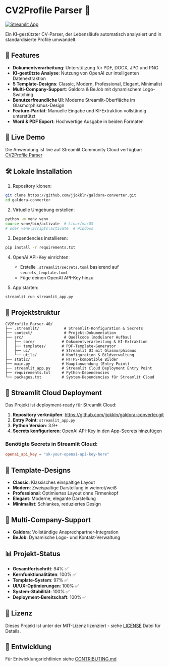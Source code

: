 # CV2Profile Parser 📄

[![Streamlit App](https://static.streamlit.io/badges/streamlit_badge_black_white.svg)](https://galdora-converter.streamlit.app)

Ein KI-gestützter CV-Parser, der Lebensläufe automatisch analysiert und in standardisierte Profile umwandelt.

## 🚀 Features

- **Dokumentverarbeitung**: Unterstützung für PDF, DOCX, JPG und PNG
- **KI-gestützte Analyse**: Nutzung von OpenAI zur intelligenten Datenextraktion
- **5 Template-Designs**: Classic, Modern, Professional, Elegant, Minimalist
- **Multi-Company-Support**: Galdora & BeJob mit dynamischem Logo-Switching
- **Benutzerfreundliche UI**: Moderne Streamlit-Oberfläche im Glasmorphismus-Design
- **Feature-Parität**: Manuelle Eingabe und KI-Extraktion vollständig unterstützt
- **Word & PDF Export**: Hochwertige Ausgabe in beiden Formaten

## 🎯 Live Demo

Die Anwendung ist live auf Streamlit Community Cloud verfügbar: [CV2Profile Parser](https://galdora-converter.streamlit.app)

## 🛠️ Lokale Installation

1. Repository klonen:
```bash
git clone https://github.com/jjokkln/galdora-converter.git
cd galdora-converter
```

2. Virtuelle Umgebung erstellen:
```bash
python -m venv venv
source venv/bin/activate  # Linux/macOS
# oder venv\Scripts\activate  # Windows
```

3. Dependencies installieren:
```bash
pip install -r requirements.txt
```

4. OpenAI API-Key einrichten:
   - Erstelle `.streamlit/secrets.toml` basierend auf `secrets_template.toml`
   - Füge deinen OpenAI API-Key hinzu

5. App starten:
```bash
streamlit run streamlit_app.py
```

## 📁 Projektstruktur

```
CV2Profile Parser-40/
├── .streamlit/           # Streamlit-Konfiguration & Secrets
├── context/              # Projekt-Dokumentation 
├── src/                  # Quellcode (modularer Aufbau)
│   ├── core/            # Dokumentverarbeitung & KI-Extraktion
│   ├── templates/       # PDF-Template-Generator
│   ├── ui/              # Streamlit UI mit Glasmorphismus
│   └── utils/           # Konfiguration & Bildverwaltung
├── static/              # HTTPS-kompatible Bilder
├── main.py              # Hauptanwendung (Entry Point)
├── streamlit_app.py     # Streamlit Cloud Deployment Entry Point
├── requirements.txt     # Python-Dependencies
└── packages.txt         # System-Dependencies für Streamlit Cloud
```

## 🔧 Streamlit Cloud Deployment

Das Projekt ist deployment-ready für Streamlit Cloud:

1. **Repository verknüpfen**: https://github.com/jjokkln/galdora-converter.git
2. **Entry Point**: `streamlit_app.py` 
3. **Python Version**: 3.9+
4. **Secrets konfigurieren**: OpenAI API-Key in den App-Secrets hinzufügen

### Benötigte Secrets in Streamlit Cloud:
```toml
openai_api_key = "sk-your-openai-api-key-here"
```

## 🎨 Template-Designs

- **Classic**: Klassisches einspaltige Layout
- **Modern**: Zweispaltige Darstellung in weinrot/weiß
- **Professional**: Optimiertes Layout ohne Firmenkopf
- **Elegant**: Moderne, elegante Darstellung
- **Minimalist**: Schlankes, reduziertes Design

## 🏢 Multi-Company-Support

- **Galdora**: Vollständige Ansprechpartner-Integration
- **BeJob**: Dynamische Logo- und Kontakt-Verwaltung

## 📊 Projekt-Status

- **Gesamtfortschritt**: 94% ✅
- **Kernfunktionalitäten**: 100% ✅  
- **Template-System**: 97% ✅
- **UI/UX-Optimierungen**: 100% ✅
- **System-Stabilität**: 100% ✅
- **Deployment-Bereitschaft**: 100% ✅

## 📄 Lizenz

Dieses Projekt ist unter der MIT-Lizenz lizenziert - siehe [LICENSE](LICENSE) Datei für Details.

## 🤝 Entwicklung

Für Entwicklungsrichtlinien siehe [CONTRIBUTING.md](context/CONTRIBUTING.md) 